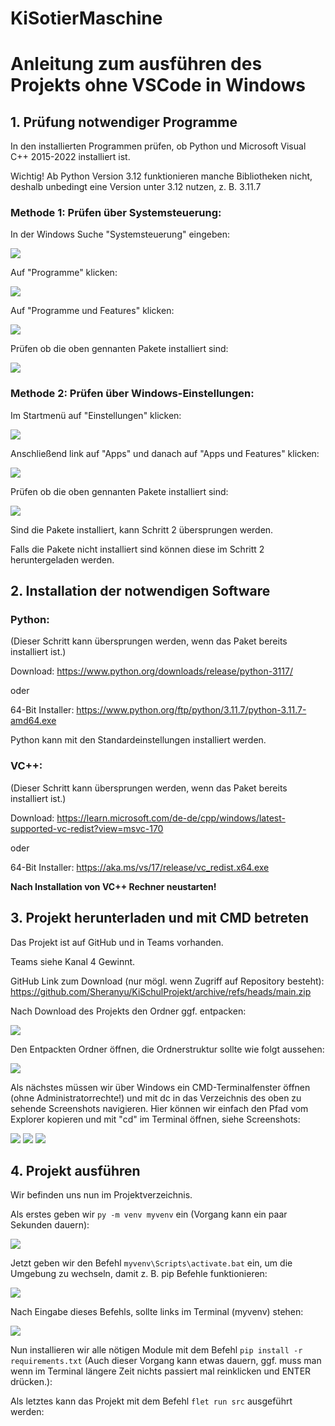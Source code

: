 # KiSotierMaschine

# Anleitung zum ausführen des Projekts ohne VSCode in Windows


## **1.** Prüfung notwendiger Programme
In den installierten Programmen prüfen, ob Python und Microsoft Visual C++ 2015-2022 installiert ist.

Wichtig! Ab Python Version 3.12 funktionieren manche Bibliotheken nicht, deshalb unbedingt eine Version unter 3.12 nutzen, z. B. 3.11.7

### Methode 1: Prüfen über Systemsteuerung: 

In der Windows Suche "Systemsteuerung" eingeben:


![](/src/assets/checkprogs001.png)


Auf "Programme" klicken:


![](/src/assets/checkprogs002.png)


Auf "Programme und Features" klicken:


![](/src/assets/checkprogs003.png)


Prüfen ob die oben gennanten Pakete installiert sind:


![](/src/assets/checkprogs004.png)


### Methode 2: Prüfen über Windows-Einstellungen: 

Im Startmenü auf "Einstellungen" klicken:

![](/src/assets/checkprogs005.png)



Anschließend link auf "Apps" und danach auf "Apps und Features" klicken:


![](/src/assets/checkprogs006.png)


Prüfen ob die oben gennanten Pakete installiert sind:


![](/src/assets/checkprogs007.png)


Sind die Pakete installiert, kann Schritt 2 übersprungen werden.

Falls die Pakete nicht installiert sind können diese im Schritt 2 heruntergeladen werden.

## **2.** Installation der notwendigen Software
### Python:

(Dieser Schritt kann übersprungen werden, wenn das Paket bereits installiert ist.)

Download: https://www.python.org/downloads/release/python-3117/

oder

64-Bit Installer: https://www.python.org/ftp/python/3.11.7/python-3.11.7-amd64.exe

Python kann mit den Standardeinstellungen installiert werden.

### VC++:

(Dieser Schritt kann übersprungen werden, wenn das Paket bereits installiert ist.)

Download: https://learn.microsoft.com/de-de/cpp/windows/latest-supported-vc-redist?view=msvc-170

oder

64-Bit Installer: https://aka.ms/vs/17/release/vc_redist.x64.exe

**Nach Installation von VC++ Rechner neustarten!**


## **3.** Projekt herunterladen und mit CMD betreten

Das Projekt ist auf GitHub und in Teams vorhanden.

Teams siehe Kanal 4 Gewinnt.

GitHub Link zum Download (nur mögl. wenn Zugriff auf Repository besteht):
https://github.com/Sheranyu/KiSchulProjekt/archive/refs/heads/main.zip


Nach Download des Projekts den Ordner ggf. entpacken:


![](/src/assets/entpacken.png)


Den Entpackten Ordner öffnen, die Ordnerstruktur sollte wie folgt aussehen:

![](/src/assets/ordnerstruktur.png)


Als nächstes müssen wir über Windows ein CMD-Terminalfenster öffnen (ohne Administratorrechte!) und mit dc in das Verzeichnis des oben zu sehende Screenshots navigieren. Hier können wir einfach den Pfad vom Explorer kopieren und mit "cd" im Terminal öffnen, siehe Screenshots:

![](/src/assets/prausf002.png)
![](/src/assets/prausf001.png)
![](/src/assets/prausf003.png)


## **4.** Projekt ausführen

Wir befinden uns nun im Projektverzeichnis.

Als erstes geben wir `py -m venv myvenv` ein (Vorgang kann ein paar Sekunden dauern):

![](/src/assets/prausf004.png)

Jetzt geben wir den Befehl `myvenv\Scripts\activate.bat` ein, um die Umgebung zu wechseln, damit z. B. pip Befehle funktionieren:

![](/src/assets/prausf007.png)

Nach Eingabe dieses Befehls, sollte links im Terminal (myvenv) stehen:

![](/src/assets/prausf008.png)

Nun installieren wir alle nötigen Module mit dem Befehl `pip install -r requirements.txt` (Auch dieser Vorgang kann etwas dauern, ggf. muss man wenn im Terminal längere Zeit nichts passiert mal reinklicken und ENTER drücken.):



Als letztes kann das Projekt mit dem Befehl `flet run src` ausgeführt werden:
